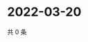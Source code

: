 # 2022-03-20

共 0 条

<!-- BEGIN WEIBO -->
<!-- 最后更新时间 Sun Mar 20 2022 21:18:11 GMT+0800 (China Standard Time) -->

<!-- END WEIBO -->
